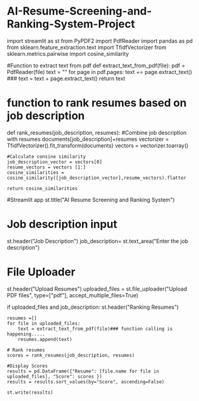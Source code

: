 # AI-Resume-Screening-and-Ranking-System-Project
import streamlit as st
from PyPDF2 import PdfReader
import pandas as pd
from sklearn.feature_extraction.text import TfidfVectorizer
from sklearn.metrics.pairwise import cosine_similarity

#Function to extract text from pdf
def extract_text_from_pdf(file):
    pdf = PdfReader(file)
    text = ""
    for page in pdf.pages:
        text += page.extract_text() ### text = text + page.extract_text()
    return text

# function to rank resumes based on job description
def rank_resumes(job_description, resumes):
    #Combine job description with resumes
    documents[job_description]+resumes
    vectorizer = TfidfVectorizer().fit_transform(documents)
    vectors = vectorizer.toarray()

    #Calculate consine similarity
    job_description_vector = vectors[0]
    resume_vectors = vectors [1:]
    cosine_similarities = cosine_similarity([job_description_vector],resume_vectors).flatter

    return cosine_similarities

#Streamlit app
st.title("AI Resume Screening and Ranking System")
# Job description input
st.header("Job Description")
job_description= st.text_area("Enter the job description")

# File Uploader
st.header("Upload Resumes")
uploaded_files = st.file_uploader("Upload PDF files", type=["pdf"], accept_multiple_files=True)

if uploaded_files and job_description:
    st.header("Ranking Resumes")

    resumes =[]
    for file in uploaded_files:
        text = extract_text_from_pdf(file)### function calling is happening.....
        resumes.append(text)

    # Rank resumes
    scores = rank_resumes(job_description, resumes)

    #Display Scores
    results = pd.DataFrame({"Resume": [file.name for file in uploaded_files], "Score": scores })
    results = results.sort_values(by="Score", ascending=False)

    st.write(results)

